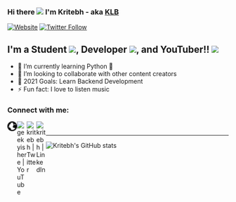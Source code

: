 ### Hi there <img src="https://media.giphy.com/media/hvRJCLFzcasrR4ia7z/giphy.gif" width="25px"> I'm Kritebh - aka [KLB][website] 

[![Website](https://img.shields.io/website?label=geekyishere.com&style=for-the-badge&url=https%3A%2F%2Fcodestackr.com)](https://www.geekyishere.com)
[![Twitter Follow](https://img.shields.io/twitter/follow/kritebh?color=1DA1F2&logo=twitter&style=for-the-badge)](https://twitter.com/intent/follow?original_referer=https%3A%2F%2Fgithub.com%2Fkritebh&screen_name=kritebh)

## I'm a Student <img src ="http://s3.amazonaws.com/pix.iemoji.com/images/emoji/apple/ios-12/256/man-student.png" width ="25">, Developer <img src ="https://emojipedia-us.s3.dualstack.us-west-1.amazonaws.com/thumbs/160/apple/279/man-technologist_1f468-200d-1f4bb.png" width ="25">, and YouTuber!! <img src ="https://cdn.emojidex.com/emoji/seal/YouTube.png?1512927079" width ="25">

- 🌱 I’m currently learning Python 🤞
- 👯 I’m looking to collaborate with other content creators
- 🥅 2021 Goals: Learn Backend Development
- ⚡ Fun fact: I love to listen music 


### Connect with me:

[<img align="left" alt="geekyishere.com" width="22px" src="https://raw.githubusercontent.com/iconic/open-iconic/master/svg/globe.svg" />][website]

[<img align="left" alt="geekyishere | YouTube" width="22px" src="https://cdn.jsdelivr.net/npm/simple-icons@v3/icons/youtube.svg" />][youtube]

[<img align="left" alt="kritebh | Twitter" width="22px" src="https://cdn.jsdelivr.net/npm/simple-icons@v3/icons/twitter.svg" />][twitter]

[<img align="left" alt="kritebh | LinkedIn" width="22px" src="https://cdn.jsdelivr.net/npm/simple-icons@v3/icons/linkedin.svg" />][linkedin]


<br />


---



  ![Kritebh's GitHub stats](https://github-readme-stats.vercel.app/api?username=kritebh&show_icons=true&theme=dark)


[website]: https://www.geekyishere.com
[twitter]: https://twitter.com/kritebh
[youtube]: https://www.youtube.com/channel/UC0EAbcYp9bF9TdqYUIaTQxQ
[instagram]: https://instagram.com/kritebh
[linkedin]: https://linkedin.com/in/kritebh
